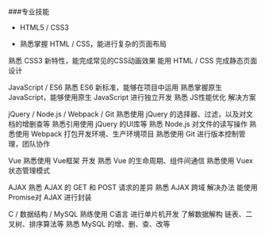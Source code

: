 ###专业技能

 - HTML5 / CSS3

 - 熟悉掌握 HTML / CSS，能进行复杂的页面布局

熟悉 CSS3 新特性，能完成常见的CSS动画效果
能用 HTML / CSS 完成静态页面设计

JavaScript / ES6
熟悉 ES6 新标准，能够在项目中运用
熟悉掌握原生 JavaScript，能够使用原生 JavaScript 进行独立开发
熟悉 JS性能优化 解决方案

jQuery / Node.js / Webpack / Git
熟悉使用 jQuery 的选择器、过滤，以及对文档的增删查等
熟悉引用使用 jQuery 的UI库等
熟悉 Node.js 对文件的读写操作
熟悉使用 Webpack 打包开发环境、生产环境项目
熟悉使用 Git 进行版本控制管理，团队协作

Vue
熟悉使用 Vue框架 开发
熟悉 Vue 的生命周期、组件间通信
熟悉使用 Vuex 状态管理模式

AJAX
熟悉 AJAX 的 GET 和 POST 请求的差异
熟悉 AJAX 跨域 解决办法
能使用 Promise对 AJAX 进行封装

C / 数据结构 / MySQL
熟练使用 C语言 进行单片机开发
了解数据解构 链表、二叉树、排序算法等
熟悉 MySQL 的增、删、查、改等

